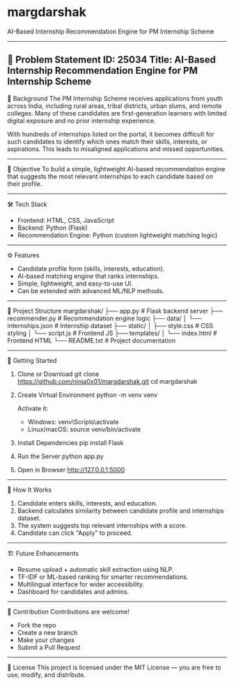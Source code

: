 margdarshak
============

AI-Based Internship Recommendation Engine for PM Internship Scheme

--------------------------------------------------
📌 Problem Statement ID: 25034
Title: AI-Based Internship Recommendation Engine for PM Internship Scheme
--------------------------------------------------

🧭 Background
The PM Internship Scheme receives applications from youth across India, including rural areas, tribal districts, urban slums, and remote colleges. Many of these candidates are first-generation learners with limited digital exposure and no prior internship experience.

With hundreds of internships listed on the portal, it becomes difficult for such candidates to identify which ones match their skills, interests, or aspirations. This leads to misaligned applications and missed opportunities.

--------------------------------------------------
🎯 Objective
To build a simple, lightweight AI-based recommendation engine that suggests the most relevant internships to each candidate based on their profile.

--------------------------------------------------
🛠️ Tech Stack
- Frontend: HTML, CSS, JavaScript
- Backend: Python (Flask)
- Recommendation Engine: Python (custom lightweight matching logic)

--------------------------------------------------
⚙️ Features
- Candidate profile form (skills, interests, education).
- AI-based matching engine that ranks internships.
- Simple, lightweight, and easy-to-use UI.
- Can be extended with advanced ML/NLP methods.

--------------------------------------------------
📂 Project Structure
margdarshak/
├── app.py               # Flask backend server
├── recommender.py       # Recommendation engine logic
├── data/
│   └── internships.json # Internship dataset
├── static/
│   ├── style.css        # CSS styling
│   └── script.js        # Frontend JS
├── templates/
│   └── index.html       # Frontend HTML
└── README.txt           # Project documentation

--------------------------------------------------
🚀 Getting Started

1. Clone or Download
   git clone https://github.com/ninja0x01/margdarshak.git
   cd margdarshak

2. Create Virtual Environment
   python -m venv venv

   Activate it:
   - Windows: venv\Scripts\activate
   - Linux/macOS: source venv/bin/activate

3. Install Dependencies
   pip install Flask

4. Run the Server
   python app.py

5. Open in Browser
   http://127.0.0.1:5000

--------------------------------------------------
📡 How It Works
1. Candidate enters skills, interests, and education.
2. Backend calculates similarity between candidate profile and internships dataset.
3. The system suggests top relevant internships with a score.
4. Candidate can click "Apply" to proceed.

--------------------------------------------------
🏗️ Future Enhancements
- Resume upload + automatic skill extraction using NLP.
- TF-IDF or ML-based ranking for smarter recommendations.
- Multilingual interface for wider accessibility.
- Dashboard for candidates and admins.

--------------------------------------------------
🤝 Contribution
Contributions are welcome!
- Fork the repo
- Create a new branch
- Make your changes
- Submit a Pull Request

--------------------------------------------------
📄 License
This project is licensed under the MIT License — you are free to use, modify, and distribute.
